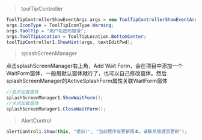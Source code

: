 >toolTipController
```csharp
ToolTipControllerShowEventArgs args = new ToolTipControllerShowEventArgs();
args.IconType = ToolTipIconType.Warning;
args.ToolTip = "用户名密码错误";
args.ToolTipLocation = ToolTipLocation.BottomCenter;
toolTipController1.ShowHint(args, textEditPwd);
```

>splashScreenManager

点击splashScreenManager右上角，Add Wait Form，会在项目中添加一个WaitForm窗体，一般用默认窗体就行了，也可以自己修改窗体。然后splashScreenManager的ActiveSplashForm属性关联WaitForm窗体
```csharp
//显示加载窗体
splashScreenManager1.ShowWaitForm();
//关闭加载窗体
splashScreenManager1.CloseWaitForm();
```

> AlertControl

```csharp
alertControl1.Show(this, "提示!", "当前程序有更新版本，请联系管理员更新");
```
